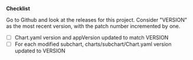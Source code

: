 <!--
Thank you for contributing to Astronomer!
-->

**Checklist**

Go to Github and look at the releases for this project. Consider "VERSION" as the most recent version, with the patch number incremented by one.

- [ ]  Chart.yaml version and appVersion updated to match VERSION
- [ ]  For each modified subchart, charts/subchart/Chart.yaml version updated to VERSION
